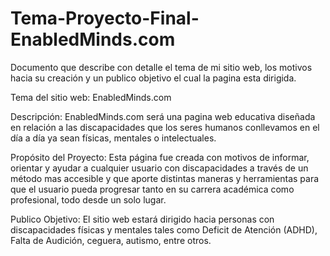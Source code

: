 # Tema-Proyecto-Final-EnabledMinds.com
Documento que describe con detalle el tema de mi sitio web, los motivos hacia su creación y un publico objetivo el cual la pagina esta dirigida.

Tema del sitio web: EnabledMinds.com

Descripción: EnabledMinds.com será una pagina web educativa diseñada en relación a las discapacidades que los seres humanos conllevamos en el día a día ya sean físicas, mentales o intelectuales.



Propósito del Proyecto: Esta página fue creada con motivos de informar, orientar y ayudar a cualquier usuario con discapacidades a través de un método mas accesible y que aporte distintas maneras y herramientas para que el usuario pueda progresar tanto en su carrera académica como profesional, todo desde un solo lugar.



Publico Objetivo: El sitio web estará dirigido hacia personas con discapacidades físicas y mentales tales como Deficit de Atención (ADHD), Falta de Audición, ceguera, autismo, entre otros.


